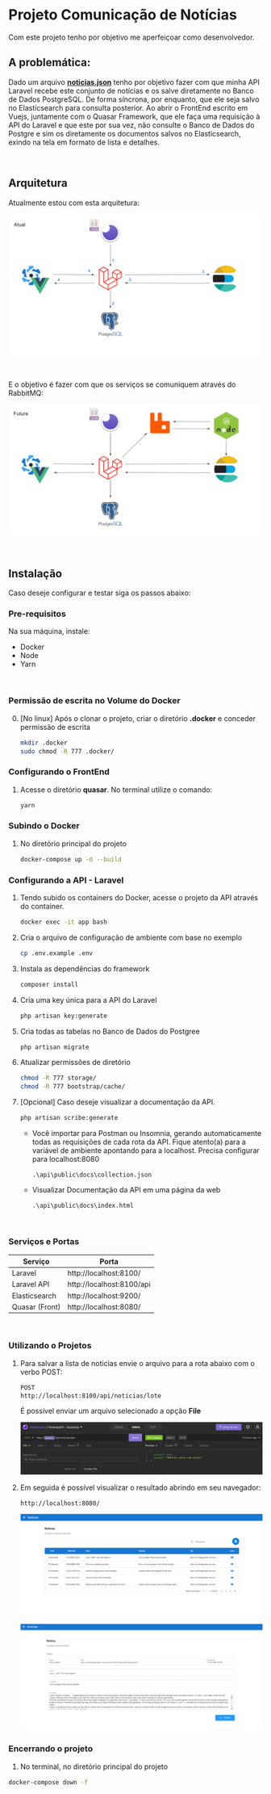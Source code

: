 # Projeto Comunicação de Notícias

Com este projeto tenho por objetivo me aperfeiçoar como desenvolvedor.

## A problemática:

Dado um arquivo **[noticias.json](files/noticias.json)** tenho por objetivo fazer com que minha API Laravel recebe este conjunto de notícias e os salve diretamente no Banco de Dados PostgreSQL. De forma síncrona, por enquanto, que ele seja salvo no Elasticsearch para consulta posterior.
Ao abrir o FrontEnd escrito em Vuejs, juntamente com o Quasar Framework, que ele faça uma requisição à API do Laravel e que este por sua vez, não consulte o Banco de Dados do Postgre e sim os diretamente os documentos salvos no Elasticsearch, exindo na tela em formato de lista e detalhes.

<br>

## Arquitetura

Atualmente estou com esta arquitetura:

![arquitetura atual](prints/arquitetura_atual.png)

<br>

E o objetivo é fazer com que os serviços se comuniquem através do RabbitMQ:

![arquitetura futura](prints/arquitetura_futura.png)

<br>

## Instalação

Caso deseje configurar e testar siga os passos abaixo:

### Pre-requisitos

Na sua máquina, instale:

- Docker
- Node
- Yarn

<br>

### Permissão de escrita no Volume do Docker

0. [No linux] Após o clonar o projeto, criar o diretório **.docker** e conceder permissão de escrita

   ```bash
   mkdir .docker
   sudo chmod -R 777 .docker/
   ```

### Configurando o FrontEnd

1. Acesse o diretório **quasar**. No terminal utilize o comando:

   ```bash
   yarn
   ```

### Subindo o Docker

1. No diretório principal do projeto

   ```bash
   docker-compose up -d --build
   ```

### Configurando a API - Laravel

1. Tendo subido os containers do Docker, acesse o projeto da API através do container.

   ```bash
   docker exec -it app bash
   ```

2. Cria o arquivo de configuração de ambiente com base no exemplo

   ```bash
   cp .env.example .env
   ```

3. Instala as dependências do framework

   ```bash
   composer install
   ```

4. Cria uma key única para a API do Laravel

   ```bash
   php artisan key:generate
   ```

5. Cria todas as tabelas no Banco de Dados do Postgree

   ```bash
   php artisan migrate
   ```

6. Atualizar permissões de diretório

   ```bash
   chmod -R 777 storage/
   chmod -R 777 bootstrap/cache/
   ```

7. [Opcional] Caso deseje visualizar a documentação da API.

   ```bash
   php artisan scribe:generate
   ```

   - Você importar para Postman ou Insomnia, gerando automaticamente todas as requisições de cada rota da API. Fique atento(a) para a variável de ambiente apontando para a localhost. Precisa configurar para localhost:8080

     ```
     .\api\public\docs\collection.json
     ```

   - Visualizar Documentação da API em uma página da web

     ```
     .\api\public\docs\index.html
     ```

<br>

### Serviços e Portas

| Serviço        | Porta                     |
| -------------- | ------------------------- |
| Laravel        | http://localhost:8100/    |
| Laravel API    | http://localhost:8100/api |
| Elasticsearch  | http://localhost:9200/    |
| Quasar (Front) | http://localhost:8080/    |

<br>

### Utilizando o Projetos

1. Para salvar a lista de noticias envie o arquivo para a rota abaixo com o verbo POST:

   ```
   POST
   http://localhost:8100/api/noticias/lote
   ```

   É possível enviar um arquivo selecionado a opção **File**

   ![insomnia_post](prints/insomnia_post.png)

2. Em seguida é possível visualizar o resultado abrindo em seu navegador:

   ```
   http://localhost:8080/
   ```

   ![front_noticias](prints/front_noticias.png)

   ![front_noticias_detalhes](prints/front_noticias_detalhes.png)

### Encerrando o projeto

1. No terminal, no diretório principal do projeto

```bash
docker-compose down -f
```
